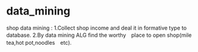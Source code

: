 # data_mining
shop data mining : 
1.Collect shop income and deal it in formative type to database.
2.By data mining ALG find the worthy　place to open shop(mile tea,hot pot,noodles　etc). 
